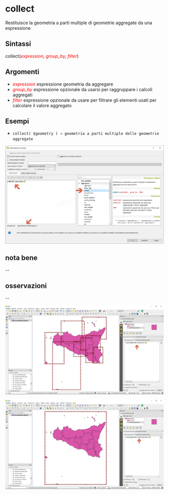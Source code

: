 # collect

Restituisce la geometria a parti multiple di geometrie aggregate da una espressione

## Sintassi

collect(_<span style="color:red;">expression</span>, <span style="color:red;">group_by</span>, <span style="color:red;">filter</span>_)

## Argomenti

* _<span style="color:red;">expression</span>_ espressione geometria da aggregare
* _<span style="color:red;">group_by</span>_ espressione opzionale da usarsi per raggruppare i calcoli aggregati
* _<span style="color:red;">filter</span>_ espressione opzionale da usare per filtrare gli elementi usati per calcolare il valore aggregato

## Esempi

* `collect( $geometry ) → geometria a parti multiple delle geometrie aggregate`

![](/img/aggregates/collect/collect1.png)

## nota bene

--

## osservazioni

--

![](/img/aggregates/collect/collect2.png)

![](/img/aggregates/collect/collect3.png)
